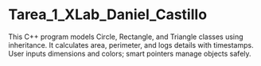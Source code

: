 # Tarea_1_XLab_Daniel_Castillo
This C++ program models Circle, Rectangle, and Triangle classes using inheritance. It calculates area, perimeter, and logs details with timestamps. User inputs dimensions and colors; smart pointers manage objects safely.
